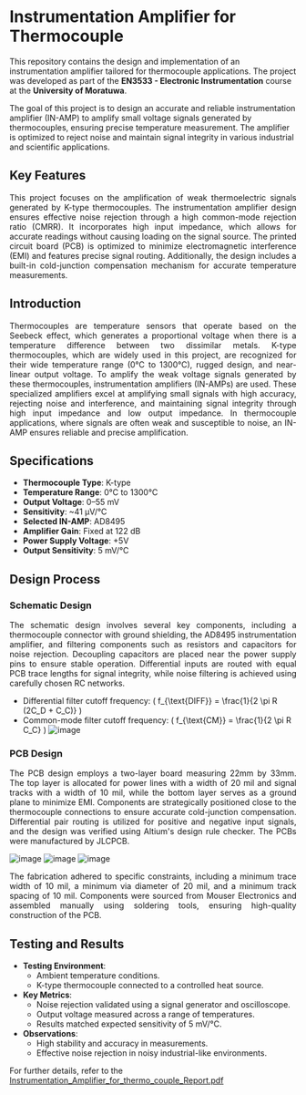 # Instrumentation Amplifier for Thermocouple

This repository contains the design and implementation of an instrumentation amplifier tailored for thermocouple applications. The project was developed as part of the **EN3533 - Electronic Instrumentation** course at the **University of Moratuwa**. 

The goal of this project is to design an accurate and reliable instrumentation amplifier (IN-AMP) to amplify small voltage signals generated by thermocouples, ensuring precise temperature measurement. 
The amplifier is optimized to reject noise and maintain signal integrity in various industrial and scientific applications.

## Key Features
<p align="justify"> This project focuses on the amplification of weak thermoelectric signals generated by K-type thermocouples. The instrumentation amplifier design ensures effective noise rejection through a high common-mode rejection ratio (CMRR). It incorporates high input impedance, which allows for accurate readings without causing loading on the signal source. The printed circuit board (PCB) is optimized to minimize electromagnetic interference (EMI) and features precise signal routing. Additionally, the design includes a built-in cold-junction compensation mechanism for accurate temperature measurements. </p>


## Introduction
<p align="justify">Thermocouples are temperature sensors that operate based on the Seebeck effect, which generates a proportional voltage when there is a temperature difference between two dissimilar metals. K-type thermocouples, which are widely used in this project, are recognized for their wide temperature range (0°C to 1300°C), rugged design, and near-linear output voltage. To amplify the weak voltage signals generated by these thermocouples, instrumentation amplifiers (IN-AMPs) are used. These specialized amplifiers excel at amplifying small signals with high accuracy, rejecting noise and interference, and maintaining signal integrity through high input impedance and low output impedance. In thermocouple applications, where signals are often weak and susceptible to noise, an IN-AMP ensures reliable and precise amplification.</p>

## Specifications
- **Thermocouple Type**: K-type
- **Temperature Range**: 0°C to 1300°C
- **Output Voltage**: 0–55 mV
- **Sensitivity**: ~41 µV/°C
- **Selected IN-AMP**: AD8495
- **Amplifier Gain**: Fixed at 122 dB
- **Power Supply Voltage**: +5V
- **Output Sensitivity**: 5 mV/°C

## Design Process
### Schematic Design
<p align="justify">The schematic design involves several key components, including a thermocouple connector with ground shielding, the AD8495 instrumentation amplifier, and filtering components such as resistors and capacitors for noise rejection. Decoupling capacitors are placed near the power supply pins to ensure stable operation. Differential inputs are routed with equal PCB trace lengths for signal integrity, while noise filtering is achieved using carefully chosen RC networks. </p>

- Differential filter cutoff frequency: \( f_{\text{DIFF}} = \frac{1}{2 \pi R (2C_D + C_C)} \)
- Common-mode filter cutoff frequency: \( f_{\text{CM}} = \frac{1}{2 \pi R C_C} \)
![image](https://github.com/user-attachments/assets/fb229d6f-e3d2-4453-9e9a-4b8344e8d8e1)


### PCB Design
<p align="justify">The PCB design employs a two-layer board measuring 22mm by 33mm. The top layer is allocated for power lines with a width of 20 mil and signal tracks with a width of 10 mil, while the bottom layer serves as a ground plane to minimize EMI. Components are strategically positioned close to the thermocouple connections to ensure accurate cold-junction compensation. Differential pair routing is utilized for positive and negative input signals, and the design was verified using Altium's design rule checker. The PCBs were manufactured by JLCPCB.</p>

![image](https://github.com/user-attachments/assets/2a7d6f2a-cb9a-43ee-adca-1a7ab0d75394) 
![image](https://github.com/user-attachments/assets/6a82bf33-c74a-4c5b-99f2-cca6f268a8a9)
![image](https://github.com/user-attachments/assets/1013324f-1bf2-4b1b-b0c4-756226d9ef63)


<p align="justify">The fabrication adhered to specific constraints, including a minimum trace width of 10 mil, a minimum via diameter of 20 mil, and a minimum track spacing of 10 mil. Components were sourced from Mouser Electronics and assembled manually using soldering tools, ensuring high-quality construction of the PCB.</p>



## Testing and Results
- **Testing Environment**:
  - Ambient temperature conditions.
  - K-type thermocouple connected to a controlled heat source.
- **Key Metrics**:
  - Noise rejection validated using a signal generator and oscilloscope.
  - Output voltage measured across a range of temperatures.
  - Results matched expected sensitivity of 5 mV/°C.
- **Observations**:
  - High stability and accuracy in measurements.
  - Effective noise rejection in noisy industrial-like environments.


For further details, refer to the [Instrumentation_Amplifier_for_thermo_couple_Report.pdf](https://github.com/user-attachments/files/18468705/Instrumentation_Amplifier_for_thermo_couple_Report.pdf)
